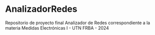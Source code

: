 # AnalizadorRedes
Repositorio de proyecto final Analizador de Redes correspondiente a la materia Medidas Electrónicas I - UTN FRBA - 2024
